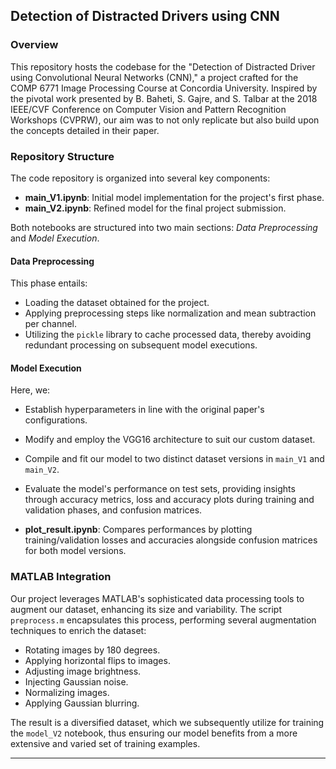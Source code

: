 
## Detection of Distracted Drivers using CNN

### Overview
This repository hosts the codebase for the "Detection of Distracted Driver using Convolutional Neural Networks (CNN)," a project crafted for the COMP 6771 Image Processing Course at Concordia University. Inspired by the pivotal work presented by B. Baheti, S. Gajre, and S. Talbar at the 2018 IEEE/CVF Conference on Computer Vision and Pattern Recognition Workshops (CVPRW), our aim was to not only replicate but also build upon the concepts detailed in their paper.

### Repository Structure
The code repository is organized into several key components:

- **main_V1.ipynb**: Initial model implementation for the project's first phase.
- **main_V2.ipynb**: Refined model for the final project submission.

Both notebooks are structured into two main sections: *Data Preprocessing* and *Model Execution*.

#### Data Preprocessing
This phase entails:
- Loading the dataset obtained for the project.
- Applying preprocessing steps like normalization and mean subtraction per channel.
- Utilizing the `pickle` library to cache processed data, thereby avoiding redundant processing on subsequent model executions.

#### Model Execution
Here, we:
- Establish hyperparameters in line with the original paper's configurations.
- Modify and employ the VGG16 architecture to suit our custom dataset.
- Compile and fit our model to two distinct dataset versions in `main_V1` and `main_V2`.
- Evaluate the model's performance on test sets, providing insights through accuracy metrics, loss and accuracy plots during training and validation phases, and confusion matrices.

- **plot_result.ipynb**: Compares performances by plotting training/validation losses and accuracies alongside confusion matrices for both model versions.

### MATLAB Integration
Our project leverages MATLAB's sophisticated data processing tools to augment our dataset, enhancing its size and variability. The script `preprocess.m` encapsulates this process, performing several augmentation techniques to enrich the dataset:

- Rotating images by 180 degrees.
- Applying horizontal flips to images.
- Adjusting image brightness.
- Injecting Gaussian noise.
- Normalizing images.
- Applying Gaussian blurring.

The result is a diversified dataset, which we subsequently utilize for training the `model_V2` notebook, thus ensuring our model benefits from a more extensive and varied set of training examples.

---

